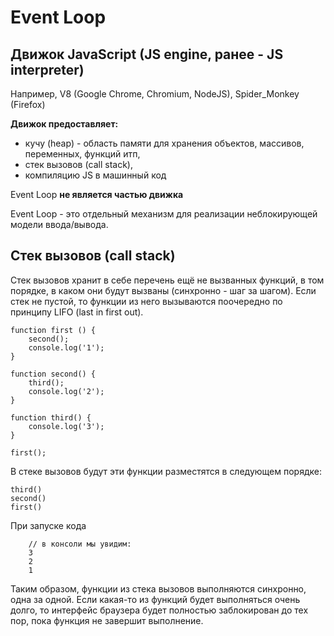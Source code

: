 # Event Loop

## Движок JavaScript (JS engine, ранее - JS interpreter)
Например, V8 (Google Chrome, Chromium, NodeJS), Spider_Monkey (Firefox)

__Движок предоставляет:__
- кучу (heap) - область памяти для хранения объектов, массивов, переменных, функций итп,
- стек вызовов (call stack),
- компиляцию JS в машинный код

Event Loop __не является частью движка__

Event Loop - это отдельный механизм для реализации неблокирующей модели ввода/вывода. 

## Стек вызовов (call stack)

Стек вызовов хранит в себе перечень ещё не вызванных функций, в том порядке, в каком они будут вызваны (синхронно - шаг за шагом). 
Если стек не пустой, то функции из него вызываются поочередно по принципу LIFO (last in first out).
```
function first () {
    second();
    console.log('1');
}

function second() {
    third();
    console.log('2');
}

function third() {
    console.log('3');
}

first();
```
В стеке вызовов будут эти функции разместятся в следующем порядке:
```
third()
second()
first()
```
При запуске кода
```
    // в консоли мы увидим:
    3
    2
    1
```
Таким образом, функции из стека вызовов выполняются синхронно, одна за одной. 
Если какая-то из функций будет выполняться очень долго, то интерфейс браузера будет полностью заблокирован
до тех пор, пока функция не завершит выполнение.
